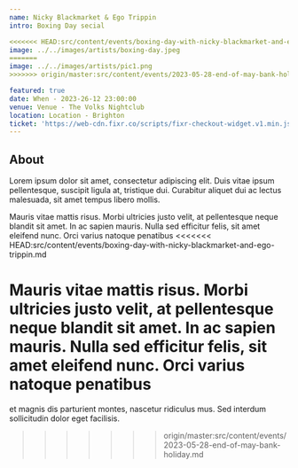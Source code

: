 ```yaml
---
name: Nicky Blackmarket & Ego Trippin
intro: Boxing Day secial

<<<<<<< HEAD:src/content/events/boxing-day-with-nicky-blackmarket-and-ego-trippin.md
image: ../../images/artists/boxing-day.jpeg
=======
image: ../../images/artists/pic1.png
>>>>>>> origin/master:src/content/events/2023-05-28-end-of-may-bank-holiday.md

featured: true
date: When - 2023-26-12 23:00:00
venue: Venue - The Volks Nightclub
location: Location - Brighton
ticket: 'https://web-cdn.fixr.co/scripts/fixr-checkout-widget.v1.min.js'
---
```


## About

Lorem ipsum dolor sit amet, consectetur adipiscing elit. Duis vitae ipsum pellentesque, suscipit
ligula at, tristique dui. Curabitur aliquet dui ac lectus malesuada, sit amet tempus libero mollis.

Mauris vitae mattis risus. Morbi ultricies justo velit, at pellentesque neque blandit sit amet. In
ac sapien mauris. Nulla sed efficitur felis, sit amet eleifend nunc. Orci varius natoque penatibus
<<<<<<< HEAD:src/content/events/boxing-day-with-nicky-blackmarket-and-ego-trippin.md

Mauris vitae mattis risus. Morbi ultricies justo velit, at pellentesque neque blandit sit amet. In
ac sapien mauris. Nulla sed efficitur felis, sit amet eleifend nunc. Orci varius natoque penatibus
=======
et magnis dis parturient montes, nascetur ridiculus mus. Sed interdum sollicitudin dolor eget
facilisis.
>>>>>>> origin/master:src/content/events/2023-05-28-end-of-may-bank-holiday.md
